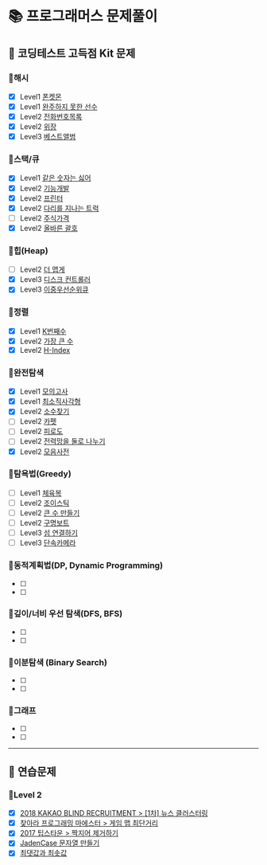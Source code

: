 # 📚 프로그래머스 문제풀이
## 📖 코딩테스트 고득점 Kit 문제
### 📝해시
- [x] Level1 [폰켓몬](./hash/폰켓몬/problem.md)
- [x] Level1 [완주하지 못한 선수](./hash/완주하지못한선수/problem.md)
- [x] Level2 [전화번호목록](./hash/전화번호%20목록/problem.md)
- [x] Level2 [위장](./hash/위장/problem.md)
- [x] Level3 [베스트앨범](./hash/베스트앨범/problem.md)

### 📝스택/큐
- [x] Level1 [같은 숫자는 싫어](./stack_queue/같은숫자는싫어/problem.md)
- [x] Level2 [기능개발](./stack_queue/기능개발/problem.md)
- [x] Level2 [프린터](./stack_queue/프린터/problem.md)
- [x] Level2 [다리를 지나는 트럭](./stack_queue/다리를지나는트럭/problem.md)
- [ ] Level2 [주식가격]()
- [x] Level2 [올바른 괄호](./stack_queue/올바른괄호/problem.md)

### 📝힙(Heap)
- [ ] Level2 [더 맵게](https://school.programmers.co.kr/learn/courses/30/lessons/42626)
- [x] Level3 [디스크 컨트롤러](./heap/디스크컨트롤러/problem.md)
- [x] Level3 [이중우선순위큐](https://school.programmers.co.kr/learn/courses/30/lessons/42628)

### 📝정렬
- [x] Level1 [K번째수](./sort/K번째수/problem.md)
- [x] Level2 [가장 큰 수](./sort/%EA%B0%80%EC%9E%A5%ED%81%B0%EC%88%98/problem.md)
- [x] Level2 [H-Index](./sort/H-index/problem.md)

### 📝완전탐색
- [x] Level1 [모의고사](./brute-force/모의고사/problem.md)
- [x] Level1 [최소직사각형](./brute-force/최소직사각형/problem.md)
- [x] Level2 [소수찾기](./brute-force/소수찾기/problem.md)
- [ ] Level2 [카펫](https://school.programmers.co.kr/learn/courses/30/lessons/42842)
- [ ] Level2 [피로도](https://school.programmers.co.kr/learn/courses/30/lessons/87946)
- [ ] Level2 [전력망을 둘로 나누기](https://school.programmers.co.kr/learn/courses/30/lessons/86971)
- [x] Level2 [모음사전](./brute-force/모음사전/problem.md)

### 📝탐욕법(Greedy)
- [ ] Level1 [체육복](https://school.programmers.co.kr/learn/courses/30/lessons/42862)
- [ ] Level2 [조이스틱](https://school.programmers.co.kr/learn/courses/30/lessons/42860)
- [ ] Level2 [큰 수 만들기](https://school.programmers.co.kr/learn/courses/30/lessons/42883)
- [ ] Level2 [구명보트](https://school.programmers.co.kr/learn/courses/30/lessons/42885)
- [ ] Level3 [섬 연결하기](https://school.programmers.co.kr/learn/courses/30/lessons/42861)
- [ ] Level3 [단속카메라](https://school.programmers.co.kr/learn/courses/30/lessons/42884)

### 📝동적계획법(DP, Dynamic Programming)
- [ ]
- [ ]

### 📝깊이/너비 우선 탐색(DFS, BFS)
- [ ]
- [ ]

### 📝이분탐색 (Binary Search)
- [ ]
- [ ]

### 📝그래프
- [ ]
- [ ]

---
## 📖 연습문제
### 📝Level 2
- [x] [2018 KAKAO BLIND RECRUITMENT > \[1차\] 뉴스 클러스터링](./level2/뉴스%20클러스터링/problem.md)
- [x] [찾아라 프로그래밍 마에스터 > 게임 맵 최단거리](./level2/게임%20맵%20최단거리/problem.md)
- [x] [2017 팁스타운 > 짝지어 제거하기](./level2/짝지어%20제거하기/problem.md)
- [x] [JadenCase 문자열 만들기](./level2/JadenCase%20문자열%20만들기/problem.md)
- [x] [최댓값과 최솟값](./level2/최댓값과%20최솟값/problem.md)
